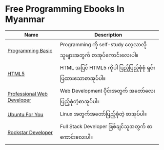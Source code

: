 # Free Programming Ebooks In Myanmar

| Name | Description |
| --- | --- |
| [Programming Basic](http://books.saturngod.net/programming_basic/index.html) | Programming ကို self-study လေ့လာလိုသူများအတွက် စာအုပ်ကောင်းလေးပါ။ |
| [HTML5](http://books.saturngod.net/HTML5/index.html) | HTML အပြင် HTML5 ကိုပါ ပြည့်ပြည့်စုံစုံ ရှင်းပြထားသောစာအုပ်ပါ။ |
| [Professional Web Developer](https://eimaung.com/professional-web-developer/) | Web Development ပိုင်းအတွက် အတော်လေးပြည့်စုံတဲ့စာအုပ်ပါ။ |
| [Ubuntu For You](https://eimaung.com/ubuntu-for-you/) | Linux အတွက်အတော်ပြည့်စုံတဲ့ စာအုပ်ပါ။ |
| [Rockstar Developer](https://eimaung.com/rockstar-developer/) | Full Stack Developer ဖြစ်ချင်သူအတွက် စာကောင်းလေးပါ။ |
